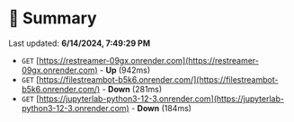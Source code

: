 # 📖 Summary
Last updated: **6/14/2024, 7:49:29 PM**

- `GET` [https://restreamer-09gx.onrender.com](https://restreamer-09gx.onrender.com) - **Up** (942ms)
- `GET` [https://filestreambot-b5k6.onrender.com/](https://filestreambot-b5k6.onrender.com/) - **Down** (281ms)
- `GET` [https://jupyterlab-python3-12-3.onrender.com](https://jupyterlab-python3-12-3.onrender.com) - **Down** (184ms)
